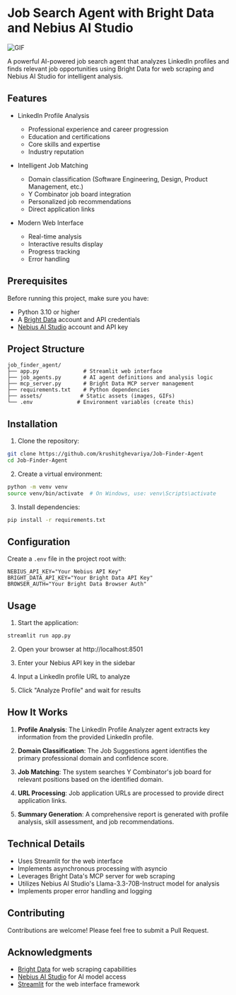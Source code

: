 # Job Search Agent with Bright Data and Nebius AI Studio

![GIF](./assets/job-search.gif)

A powerful AI-powered job search agent that analyzes LinkedIn profiles and finds relevant job opportunities using Bright Data for web scraping and Nebius AI Studio for intelligent analysis.

## Features

- LinkedIn Profile Analysis

  - Professional experience and career progression
  - Education and certifications
  - Core skills and expertise
  - Industry reputation

- Intelligent Job Matching

  - Domain classification (Software Engineering, Design, Product Management, etc.)
  - Y Combinator job board integration
  - Personalized job recommendations
  - Direct application links

- Modern Web Interface
  - Real-time analysis
  - Interactive results display
  - Progress tracking
  - Error handling


## Prerequisites

Before running this project, make sure you have:

- Python 3.10 or higher
- A [Bright Data](https://brightdata.com/) account and API credentials
- [Nebius AI Studio](https://studio.nebius.com/) account and API key

## Project Structure

```
job_finder_agent/
├── app.py              # Streamlit web interface
├── job_agents.py       # AI agent definitions and analysis logic
├── mcp_server.py       # Bright Data MCP server management
├── requirements.txt    # Python dependencies
├── assets/            # Static assets (images, GIFs)
└── .env              # Environment variables (create this)
```

## Installation

1. Clone the repository:

```bash
git clone https://github.com/krushitghevariya/Job-Finder-Agent
cd Job-Finder-Agent
```

2. Create a virtual environment:

```bash
python -m venv venv
source venv/bin/activate  # On Windows, use: venv\Scripts\activate
```

3. Install dependencies:

```bash
pip install -r requirements.txt
```

## Configuration

Create a `.env` file in the project root with:

```
NEBIUS_API_KEY="Your Nebius API Key"
BRIGHT_DATA_API_KEY="Your Bright Data API Key"
BROWSER_AUTH="Your Bright Data Browser Auth"
```

## Usage

1. Start the application:

```bash
streamlit run app.py
```

2. Open your browser at http://localhost:8501

3. Enter your Nebius API key in the sidebar

4. Input a LinkedIn profile URL to analyze

5. Click "Analyze Profile" and wait for results

## How It Works

1. **Profile Analysis**: The LinkedIn Profile Analyzer agent extracts key information from the provided LinkedIn profile.

2. **Domain Classification**: The Job Suggestions agent identifies the primary professional domain and confidence score.

3. **Job Matching**: The system searches Y Combinator's job board for relevant positions based on the identified domain.

4. **URL Processing**: Job application URLs are processed to provide direct application links.

5. **Summary Generation**: A comprehensive report is generated with profile analysis, skill assessment, and job recommendations.

## Technical Details

- Uses Streamlit for the web interface
- Implements asynchronous processing with asyncio
- Leverages Bright Data's MCP server for web scraping
- Utilizes Nebius AI Studio's Llama-3.3-70B-Instruct model for analysis
- Implements proper error handling and logging

## Contributing

Contributions are welcome! Please feel free to submit a Pull Request.

## Acknowledgments

- [Bright Data](https://brightdata.com/) for web scraping capabilities
- [Nebius AI Studio](https://studio.nebius.com/) for AI model access
- [Streamlit](https://streamlit.io/) for the web interface framework
